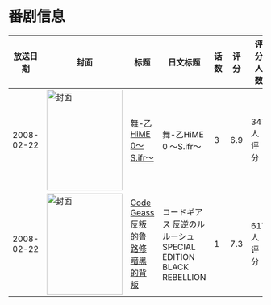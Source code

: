 # 番剧信息

|放送日期|封面|标题|日文标题|话数|评分|评分人数|
|---|---|---|---|---|---|---|
|2008-02-22|<img src="https://lain.bgm.tv/pic/cover/c/6d/f1/3948_Dl7An.jpg" alt="封面" style="width:150px;height:200px;object-fit:cover;">|[舞-乙HiME 0～S.ifr～](https://bangumi.tv/subject/3948)|舞-乙HiME 0 ～S.ifr～|3|6.9|347人评分|
|2008-02-22|<img src="https://lain.bgm.tv/pic/cover/c/0c/43/99926_BOwU6.jpg" alt="封面" style="width:150px;height:200px;object-fit:cover;">|[Code Geass 反叛的鲁路修 暗黑的背叛](https://bangumi.tv/subject/99926)|コードギアス 反逆のルルーシュ SPECIAL EDITION BLACK REBELLION|1|7.3|617人评分|
